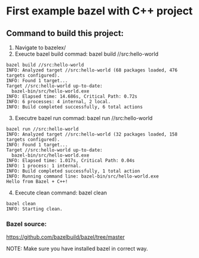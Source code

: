 # First example bazel with C++ project

## Command to build this project:
1. Navigate to bazelex/
2. Exeucte bazel build commad: bazel build //src:hello-world
```
bazel build //src:hello-world 
INFO: Analyzed target //src:hello-world (68 packages loaded, 476 targets configured).
INFO: Found 1 target...
Target //src:hello-world up-to-date:
  bazel-bin/src/hello-world.exe
INFO: Elapsed time: 14.686s, Critical Path: 0.72s
INFO: 6 processes: 4 internal, 2 local.                                                                             
INFO: Build completed successfully, 6 total actions
```
3. Executre bazel run  commad: bazel run //src:hello-world

```
bazel run //src:hello-world  
INFO: Analyzed target //src:hello-world (32 packages loaded, 158 targets configured).
INFO: Found 1 target...
Target //src:hello-world up-to-date:
  bazel-bin/src/hello-world.exe                                                                                     
INFO: Elapsed time: 1.017s, Critical Path: 0.04s
INFO: 1 process: 1 internal.
INFO: Build completed successfully, 1 total action                                                                  
INFO: Running command line: bazel-bin/src/hello-world.exe
Hello from Bazel + C++!
```
4. Execute clean command: bazel clean
```
bazel clean
INFO: Starting clean.
```
### Bazel source: 
https://github.com/bazelbuild/bazel/tree/master

NOTE: Make sure you have installed bazel in correct way.